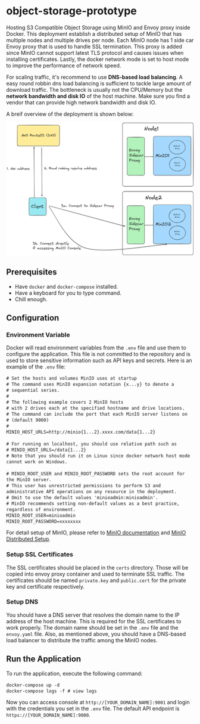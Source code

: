 # object-storage-prototype

Hosting S3 Compatible Object Storage using MinIO and Envoy proxy inside Docker. This deployment establish a distributed setup of MinIO that has multiple nodes and multiple drives per node. Each MinIO node has 1 side car Envoy proxy that is used to handle SSL termination. This proxy is added since MinIO cannot support latest TLS protocol and causes issues when installing certificates. Lastly, the docker network mode is set to host mode to improve the performance of network speed.

For scaling traffic, it's recommend to use **DNS-based load balancing**. A easy round robbin dns load balancing is sufficient to tackle large amount of download traffic. The bottleneck is usually not the CPU/Memory but the **network bandwidth and disk IO** of the host machine. Make sure you find a vendor that can provide high network bandwidth and disk IO.

A breif overview of the deployment is shown below:

![alt](docs/arch.png)

## **Prerequisites**

- Have `docker` and `docker-compose` installed.
- Have a keyboard for you to type command.
- Chill enough.

## **Configuration**

### **Environment Variable**

Docker will read environment variables from the `.env` file and use them to configure the application.
This file is not committed to the repository and is used to store sensitive information such as API keys and secrets.
Here is an example of the `.env` file:

```shell
# Set the hosts and volumes MinIO uses at startup
# The command uses MinIO expansion notation {x...y} to denote a
# sequential series.
#
# The following example covers 2 MinIO hosts
# with 2 drives each at the specified hostname and drive locations.
# The command can include the port that each MinIO server listens on
# (default 9000)
#
MINIO_HOST_URLS=http://minio{1...2}.xxxx.com/data{1...2}

# For running on localhost, you should use relative path such as
# MINIO_HOST_URLS=/data{1...2}
# Note that you should run it on Linux since docker network host mode  cannot work on Windows.

# MINIO_ROOT_USER and MINIO_ROOT_PASSWORD sets the root account for the MinIO server.
# This user has unrestricted permissions to perform S3 and administrative API operations on any resource in the deployment.
# Omit to use the default values 'minioadmin:minioadmin'.
# MinIO recommends setting non-default values as a best practice, regardless of environment.
MINIO_ROOT_USER=minioadmin
MINIO_ROOT_PASSWORD=xxxxxxxx
```

For detail setup of MinIO, please refer to [MinIO documentation](https://github.com/minio/minio/tree/master/docs/docker)
and [MinIO Distributed Setup](https://github.com/minio/minio/tree/master/docs/distributed#expanding-existing-distributed-setup).


### **Setup SSL Certificates**

The SSL certificates should be placed in the `certs` directory. Those will be copied into envoy proxy container and used to terminate SSL traffic. The certificates should be named `private.key` and `public.cert` for the private key and certificate respectively.


### **Setup DNS**

You should have a DNS server that resolves the domain name to the IP address of the host machine. This is required for the SSL certificates to work properly. The domain name should be set in the `.env` file and the `envoy.yaml` file. Also, as mentioned above, you should have a DNS-based load balancer to distribute the traffic among the MinIO nodes.

## **Run the Application**

To run the application, execute the following command:

```shell
docker-compose up -d
docker-compose logs -f # view logs
```

Now you can access console at `http://[YOUR_DOMAIN_NAME]:9001` and login with the credentials you set in the `.env` file.
The default API endpoint is `https://[YOUR_DOMAIN_NAME]:9000`.
